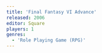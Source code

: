 ```yaml
---
title: 'Final Fantasy VI Advance'
released: 2006
editor: Square
players: 1
genres:
  - 'Role Playing Game (RPG)'
---
```

